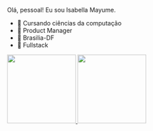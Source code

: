 Olá, pessoal! Eu sou Isabella Mayume.

- 🔭 Cursando ciências da computação
- 🌱 Product Manager  
- 👯 Brasilia-DF
- 🏁 Fullstack

 <div>
  <a href="https://github.com/isabellaMayume6">
  <img height="160em" src="https://github-readme-stats.vercel.app/api?username=isabellaMayume6&show_icons=true&theme=dark&include_all_commits=true&count_private=true"/>
  <img height="160em" src="https://github-readme-stats.vercel.app/api/top-langs/?username=isabellamayume6&layout=compact&langs_count=7&theme=dark"/>

</div>

